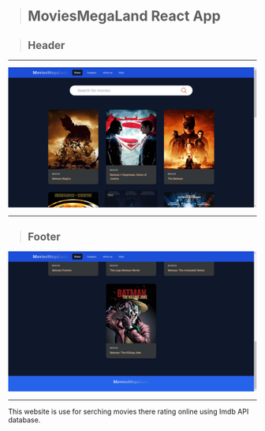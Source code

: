 > # MoviesMegaLand React App  
  

> ## Header
<hr/>  

![Headder React App](/image/1image.png)    

<hr/>  

> ## Footer


![Headder React App](/image/2image.png)    

<hr/>

This website is use for serching movies there rating online using Imdb API database.
